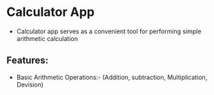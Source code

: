 # Calculator App

* Calculator app serves as a convenient tool for performing simple arithmetic calculation

## Features:

*  Basic Arithmetic Operations:- (Addition, subtraction, Multiplication, Devision)
